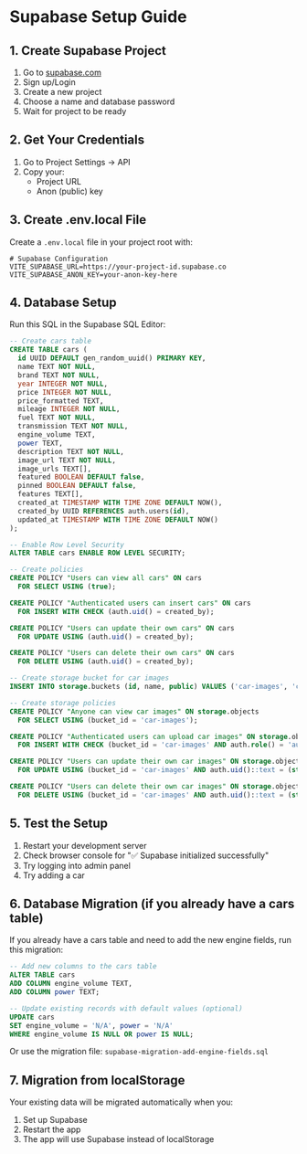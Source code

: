 # Supabase Setup Guide

## 1. Create Supabase Project

1. Go to [supabase.com](https://supabase.com)
2. Sign up/Login
3. Create a new project
4. Choose a name and database password
5. Wait for project to be ready

## 2. Get Your Credentials

1. Go to Project Settings → API
2. Copy your:
   - Project URL
   - Anon (public) key

## 3. Create .env.local File

Create a `.env.local` file in your project root with:

```env
# Supabase Configuration
VITE_SUPABASE_URL=https://your-project-id.supabase.co
VITE_SUPABASE_ANON_KEY=your-anon-key-here
```

## 4. Database Setup

Run this SQL in the Supabase SQL Editor:

```sql
-- Create cars table
CREATE TABLE cars (
  id UUID DEFAULT gen_random_uuid() PRIMARY KEY,
  name TEXT NOT NULL,
  brand TEXT NOT NULL,
  year INTEGER NOT NULL,
  price INTEGER NOT NULL,
  price_formatted TEXT,
  mileage INTEGER NOT NULL,
  fuel TEXT NOT NULL,
  transmission TEXT NOT NULL,
  engine_volume TEXT,
  power TEXT,
  description TEXT NOT NULL,
  image_url TEXT NOT NULL,
  image_urls TEXT[],
  featured BOOLEAN DEFAULT false,
  pinned BOOLEAN DEFAULT false,
  features TEXT[],
  created_at TIMESTAMP WITH TIME ZONE DEFAULT NOW(),
  created_by UUID REFERENCES auth.users(id),
  updated_at TIMESTAMP WITH TIME ZONE DEFAULT NOW()
);

-- Enable Row Level Security
ALTER TABLE cars ENABLE ROW LEVEL SECURITY;

-- Create policies
CREATE POLICY "Users can view all cars" ON cars
  FOR SELECT USING (true);

CREATE POLICY "Authenticated users can insert cars" ON cars
  FOR INSERT WITH CHECK (auth.uid() = created_by);

CREATE POLICY "Users can update their own cars" ON cars
  FOR UPDATE USING (auth.uid() = created_by);

CREATE POLICY "Users can delete their own cars" ON cars
  FOR DELETE USING (auth.uid() = created_by);

-- Create storage bucket for car images
INSERT INTO storage.buckets (id, name, public) VALUES ('car-images', 'car-images', true);

-- Create storage policies
CREATE POLICY "Anyone can view car images" ON storage.objects
  FOR SELECT USING (bucket_id = 'car-images');

CREATE POLICY "Authenticated users can upload car images" ON storage.objects
  FOR INSERT WITH CHECK (bucket_id = 'car-images' AND auth.role() = 'authenticated');

CREATE POLICY "Users can update their own car images" ON storage.objects
  FOR UPDATE USING (bucket_id = 'car-images' AND auth.uid()::text = (storage.foldername(name))[1]);

CREATE POLICY "Users can delete their own car images" ON storage.objects
  FOR DELETE USING (bucket_id = 'car-images' AND auth.uid()::text = (storage.foldername(name))[1]);
```

## 5. Test the Setup

1. Restart your development server
2. Check browser console for "✅ Supabase initialized successfully"
3. Try logging into admin panel
4. Try adding a car

## 6. Database Migration (if you already have a cars table)

If you already have a cars table and need to add the new engine fields, run this migration:

```sql
-- Add new columns to the cars table
ALTER TABLE cars 
ADD COLUMN engine_volume TEXT,
ADD COLUMN power TEXT;

-- Update existing records with default values (optional)
UPDATE cars 
SET engine_volume = 'N/A', power = 'N/A' 
WHERE engine_volume IS NULL OR power IS NULL;
```

Or use the migration file: `supabase-migration-add-engine-fields.sql`

## 7. Migration from localStorage

Your existing data will be migrated automatically when you:

1. Set up Supabase
2. Restart the app
3. The app will use Supabase instead of localStorage
